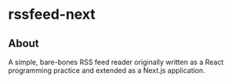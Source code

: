 # rssfeed-next

## About
A simple, bare-bones RSS feed reader originally written as a React programming practice and extended as a Next.js application.
